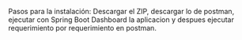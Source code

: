 Pasos para la instalación: Descargar el ZIP, descargar lo de postman, ejecutar con Spring Boot Dashboard la aplicacion y despues ejecutar requerimiento por requerimiento en postman.
